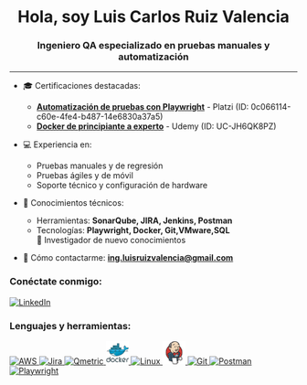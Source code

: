 <h1 align="center">Hola, soy Luis Carlos Ruiz Valencia</h1>
<h3 align="center">Ingeniero QA especializado en pruebas manuales y automatización</h3>

<hr />

- 🎓 Certificaciones destacadas:  
  - <a href="https://platzi.com/p/ing.luisruizvalencia/curso/5679-playwright/diploma/detalle/" target="_blank"><strong>Automatización de pruebas con Playwright</strong></a> - Platzi (ID: 0c066114-c60e-4fe4-b487-14e6830a37a5) 
  - <a href="https://www.udemy.com/certificate/UC-JH6QK8PZ/" target="_blank"><strong>Docker de principiante a experto</strong></a> - Udemy (ID: UC-JH6QK8PZ) 

- 💻 Experiencia en:  
  - Pruebas manuales y de regresión  
  - Pruebas ágiles y de móvil  
  - Soporte técnico y configuración de hardware  

- 🌟 Conocimientos técnicos:  
  - Herramientas: **SonarQube, JIRA, Jenkins, Postman**  
  - Tecnologías: **Playwright, Docker, Git,VMware,SQL**  
 🌱 Investigador de nuevo conocimientos

- 💬 Cómo contactarme: **ing.luisruizvalencia@gmail.com**

<h3 align="left">Conéctate conmigo:</h3>
<p align="left">
  <a href="https://www.linkedin.com/in/luis-carlos-ruiz-valencia-9a5b3a137/" target="_blank">
    <img align="center" src="https://raw.githubusercontent.com/rahuldkjain/github-profile-readme-generator/master/src/images/icons/Social/linked-in-alt.svg" alt="LinkedIn" height="30" width="40" />
  </a>
</p>

<h3 align="left">Lenguajes y herramientas:</h3>
<p align="left">
<a href="https://aws.amazon.com/" target="_blank" rel="noreferrer">
    <img src="https://www.vectorlogo.zone/logos/amazon_aws/amazon_aws-ar21.svg" alt="AWS" width="40" height="40"/>
  </a>
   <a href="https://www.atlassian.com/" target="_blank" rel="noreferrer">
    <img src="https://www.vectorlogo.zone/logos/atlassian_jira/atlassian_jira-icon.svg" alt="Jira" width="40" height="40"/>
  </a>
  <a href="https://www.qmetry.com/" target="_blank" rel="noreferrer">
    <img src="https://www.vectorlogo.zone/logos/qmetry/qmetry-icon.svg" alt="Qmetric" width="40" height="40"/>
  </a>
  <a href="https://www.docker.com/" target="_blank" rel="noreferrer">
    <img src="https://raw.githubusercontent.com/devicons/devicon/master/icons/docker/docker-original-wordmark.svg" alt="Docker" width="40" height="40"/>
  </a>
    <a href="https://www.redhat.com/" target="_blank" rel="noreferrer">
    <img src="https://www.vectorlogo.zone/logos/linux/linux-icon.svg" alt="Linux" width="40" height="40"/>
  </a>
  <a href="https://www.jenkins.io/" target="_blank" rel="noreferrer">
    <img src="https://raw.githubusercontent.com/devicons/devicon/master/icons/jenkins/jenkins-original.svg" alt="Jenkins" width="40" height="40"/>
  </a>
  <a href="https://git-scm.com/" target="_blank" rel="noreferrer">
    <img src="https://www.vectorlogo.zone/logos/git-scm/git-scm-icon.svg" alt="Git" width="40" height="40"/>
  </a>
  <a href="https://www.postman.com/" target="_blank" rel="noreferrer">
    <img src="https://www.vectorlogo.zone/logos/getpostman/getpostman-icon.svg" alt="Postman" width="40" height="40"/>
  </a>
  <a href="https://playwright.dev/" target="_blank" rel="noreferrer">
    <img src="https://playwright.dev/img/playwright-logo.svg" alt="Playwright" width="60" height="40"/>
  </a>
 
</p>















